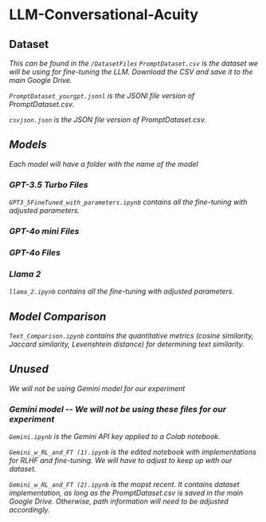 # LLM-Conversational-Acuity

## Dataset
 <i> This can be found in the ```/DatasetFiles``` <i>
```PromptDataset.csv``` is the dataset we will be using for fine-tuning the LLM. Download the CSV and save it to the main Google Drive.

```PromptDataset_yourgpt.jsonl``` is the JSONl file version of PromptDataset.csv.

```csvjson.json``` is the JSON file version of PromptDataset.csv.

## Models
 <i> Each model will have a folder with the name of the model <i>
### GPT-3.5 Turbo Files
```GPT3_5FineTuned_with_parameters.ipynb``` contains all the fine-tuning with adjusted parameters.

### GPT-4o mini Files

### GPT-4o Files

### Llama 2
```llama_2.ipynb``` contains all the fine-tuning with adjusted parameters. 

## Model Comparison
```Text_Comparison.ipynb``` contains the quantitative metrics (cosine similarity, Jaccard similarity, Levenshtein distance) for determining text similarity.

## Unused
 <i> We will not be using Gemini model for our experiment <i>
### Gemini model -- We will not be using these files for our experiment
```Gemini.ipynb``` is the Gemini API key applied to a Colab notebook.

```Gemini_w_RL_and_FT (1).ipynb``` is the edited notebook with implementations for RLHF and fine-tuning. We will have to adjust to keep up with our dataset.

```Gemini_w_RL_and_FT (2).ipynb``` is the mopst recent. It contains dataset implementation, as long as the PromptDataset.csv is saved in the main Google Drive. Otherwise, path information will need to be adjusted accordingly.
